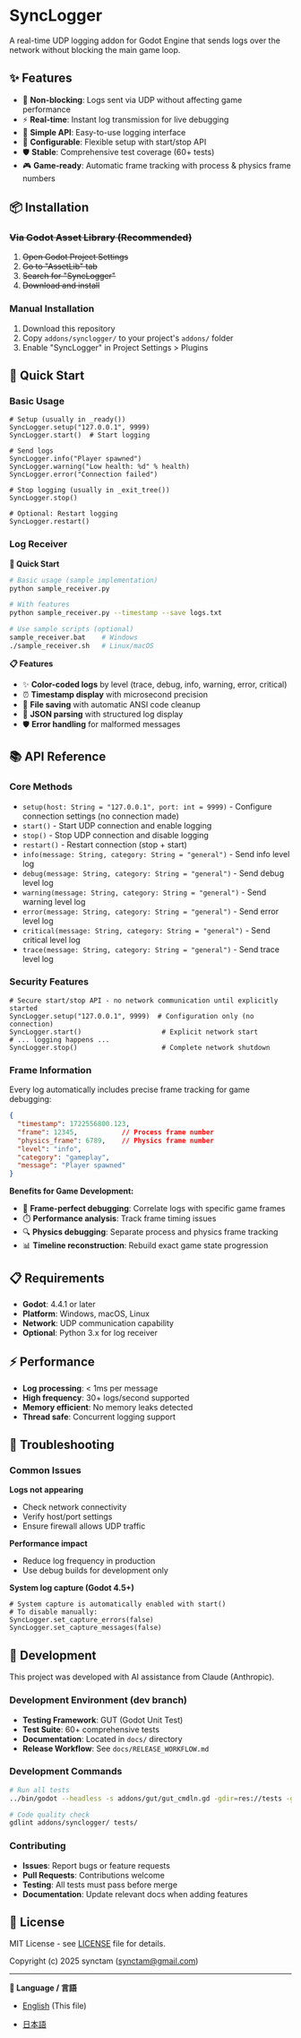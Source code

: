 # SyncLogger

A real-time UDP logging addon for Godot Engine that sends logs over the network without blocking the main game loop.

## ✨ Features

- 🚀 **Non-blocking**: Logs sent via UDP without affecting game performance
- ⚡ **Real-time**: Instant log transmission for live debugging
- 🎯 **Simple API**: Easy-to-use logging interface
- 🔧 **Configurable**: Flexible setup with start/stop API
- 🛡️ **Stable**: Comprehensive test coverage (60+ tests)
- 🎮 **Game-ready**: Automatic frame tracking with process & physics frame numbers

## 📦 Installation

### ~~Via Godot Asset Library (Recommended)~~
1. ~~Open Godot Project Settings~~
2. ~~Go to "AssetLib" tab~~
3. ~~Search for "SyncLogger"~~
4. ~~Download and install~~

### Manual Installation
1. Download this repository
2. Copy `addons/synclogger/` to your project's `addons/` folder
3. Enable "SyncLogger" in Project Settings > Plugins

## 🚀 Quick Start

### Basic Usage
```gdscript
# Setup (usually in _ready())
SyncLogger.setup("127.0.0.1", 9999)
SyncLogger.start()  # Start logging

# Send logs
SyncLogger.info("Player spawned")
SyncLogger.warning("Low health: %d" % health)
SyncLogger.error("Connection failed")

# Stop logging (usually in _exit_tree())
SyncLogger.stop()

# Optional: Restart logging
SyncLogger.restart()
```

### Log Receiver

**🚀 Quick Start**
```bash
# Basic usage (sample implementation)
python sample_receiver.py

# With features
python sample_receiver.py --timestamp --save logs.txt

# Use sample scripts (optional)
sample_receiver.bat    # Windows
./sample_receiver.sh   # Linux/macOS
```

**📋 Features**
- ✨ **Color-coded logs** by level (trace, debug, info, warning, error, critical)
- ⏰ **Timestamp display** with microsecond precision
- 💾 **File saving** with automatic ANSI code cleanup
- 🎯 **JSON parsing** with structured log display
- 🛡️ **Error handling** for malformed messages

## 📚 API Reference

### Core Methods
- `setup(host: String = "127.0.0.1", port: int = 9999)` - Configure connection settings (no connection made)
- `start()` - Start UDP connection and enable logging
- `stop()` - Stop UDP connection and disable logging
- `restart()` - Restart connection (stop + start)
- `info(message: String, category: String = "general")` - Send info level log
- `debug(message: String, category: String = "general")` - Send debug level log
- `warning(message: String, category: String = "general")` - Send warning level log
- `error(message: String, category: String = "general")` - Send error level log
- `critical(message: String, category: String = "general")` - Send critical level log
- `trace(message: String, category: String = "general")` - Send trace level log

### Security Features
```gdscript
# Secure start/stop API - no network communication until explicitly started
SyncLogger.setup("127.0.0.1", 9999)  # Configuration only (no connection)
SyncLogger.start()                    # Explicit network start
# ... logging happens ...
SyncLogger.stop()                     # Complete network shutdown
```

### Frame Information
Every log automatically includes precise frame tracking for game debugging:

```json
{
  "timestamp": 1722556800.123,
  "frame": 12345,           // Process frame number
  "physics_frame": 6789,    // Physics frame number
  "level": "info",
  "category": "gameplay",
  "message": "Player spawned"
}
```

**Benefits for Game Development:**
- 🎯 **Frame-perfect debugging**: Correlate logs with specific game frames
- ⏱️ **Performance analysis**: Track frame timing issues
- 🔍 **Physics debugging**: Separate process and physics frame tracking
- 📊 **Timeline reconstruction**: Rebuild exact game state progression

## 📋 Requirements

- **Godot**: 4.4.1 or later
- **Platform**: Windows, macOS, Linux
- **Network**: UDP communication capability
- **Optional**: Python 3.x for log receiver

## ⚡ Performance

- **Log processing**: < 1ms per message
- **High frequency**: 30+ logs/second supported
- **Memory efficient**: No memory leaks detected
- **Thread safe**: Concurrent logging support

## 🔧 Troubleshooting

### Common Issues

**Logs not appearing**
- Check network connectivity
- Verify host/port settings
- Ensure firewall allows UDP traffic

**Performance impact**
- Reduce log frequency in production
- Use debug builds for development only

**System log capture (Godot 4.5+)**
```gdscript
# System capture is automatically enabled with start()
# To disable manually:
SyncLogger.set_capture_errors(false)
SyncLogger.set_capture_messages(false)
```

## 🤝 Development

This project was developed with AI assistance from Claude (Anthropic).

### Development Environment (dev branch)
- **Testing Framework**: GUT (Godot Unit Test)
- **Test Suite**: 60+ comprehensive tests
- **Documentation**: Located in `docs/` directory
- **Release Workflow**: See `docs/RELEASE_WORKFLOW.md`

### Development Commands
```bash
# Run all tests
../bin/godot --headless -s addons/gut/gut_cmdln.gd -gdir=res://tests -gexit

# Code quality check
gdlint addons/synclogger/ tests/
```

### Contributing
- **Issues**: Report bugs or feature requests
- **Pull Requests**: Contributions welcome
- **Testing**: All tests must pass before merge
- **Documentation**: Update relevant docs when adding features

## 📄 License

MIT License - see [LICENSE](LICENSE) file for details.

Copyright (c) 2025 synctam (synctam@gmail.com)

---

**📖 Language / 言語**
- [English](README.md) (This file)

- [日本語](README_ja.md)

